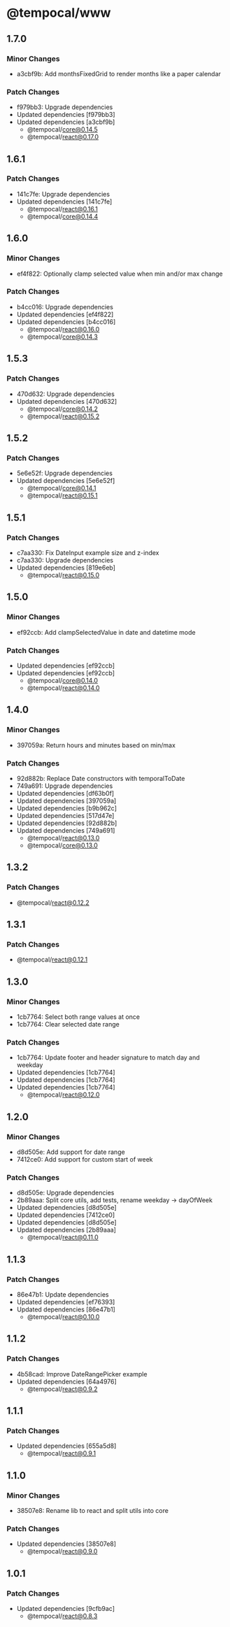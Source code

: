 # @tempocal/www

## 1.7.0

### Minor Changes

- a3cbf9b: Add monthsFixedGrid to render months like a paper calendar

### Patch Changes

- f979bb3: Upgrade dependencies
- Updated dependencies [f979bb3]
- Updated dependencies [a3cbf9b]
  - @tempocal/core@0.14.5
  - @tempocal/react@0.17.0

## 1.6.1

### Patch Changes

- 141c7fe: Upgrade dependencies
- Updated dependencies [141c7fe]
  - @tempocal/react@0.16.1
  - @tempocal/core@0.14.4

## 1.6.0

### Minor Changes

- ef4f822: Optionally clamp selected value when min and/or max change

### Patch Changes

- b4cc016: Upgrade dependencies
- Updated dependencies [ef4f822]
- Updated dependencies [b4cc016]
  - @tempocal/react@0.16.0
  - @tempocal/core@0.14.3

## 1.5.3

### Patch Changes

- 470d632: Upgrade dependencies
- Updated dependencies [470d632]
  - @tempocal/core@0.14.2
  - @tempocal/react@0.15.2

## 1.5.2

### Patch Changes

- 5e6e52f: Upgrade dependencies
- Updated dependencies [5e6e52f]
  - @tempocal/core@0.14.1
  - @tempocal/react@0.15.1

## 1.5.1

### Patch Changes

- c7aa330: Fix DateInput example size and z-index
- c7aa330: Upgrade dependencies
- Updated dependencies [819e6eb]
  - @tempocal/react@0.15.0

## 1.5.0

### Minor Changes

- ef92ccb: Add clampSelectedValue in date and datetime mode

### Patch Changes

- Updated dependencies [ef92ccb]
- Updated dependencies [ef92ccb]
  - @tempocal/core@0.14.0
  - @tempocal/react@0.14.0

## 1.4.0

### Minor Changes

- 397059a: Return hours and minutes based on min/max

### Patch Changes

- 92d882b: Replace Date constructors with temporalToDate
- 749a691: Upgrade dependencies
- Updated dependencies [df63b0f]
- Updated dependencies [397059a]
- Updated dependencies [b9b962c]
- Updated dependencies [517d47e]
- Updated dependencies [92d882b]
- Updated dependencies [749a691]
  - @tempocal/react@0.13.0
  - @tempocal/core@0.13.0

## 1.3.2

### Patch Changes

- @tempocal/react@0.12.2

## 1.3.1

### Patch Changes

- @tempocal/react@0.12.1

## 1.3.0

### Minor Changes

- 1cb7764: Select both range values at once
- 1cb7764: Clear selected date range

### Patch Changes

- 1cb7764: Update footer and header signature to match day and weekday
- Updated dependencies [1cb7764]
- Updated dependencies [1cb7764]
- Updated dependencies [1cb7764]
  - @tempocal/react@0.12.0

## 1.2.0

### Minor Changes

- d8d505e: Add support for date range
- 7412ce0: Add support for custom start of week

### Patch Changes

- d8d505e: Upgrade dependencies
- 2b89aaa: Split core utils, add tests, rename weekday -> dayOfWeek
- Updated dependencies [d8d505e]
- Updated dependencies [7412ce0]
- Updated dependencies [d8d505e]
- Updated dependencies [2b89aaa]
  - @tempocal/react@0.11.0

## 1.1.3

### Patch Changes

- 86e47b1: Update dependencies
- Updated dependencies [ef76393]
- Updated dependencies [86e47b1]
  - @tempocal/react@0.10.0

## 1.1.2

### Patch Changes

- 4b58cad: Improve DateRangePicker example
- Updated dependencies [64a4976]
  - @tempocal/react@0.9.2

## 1.1.1

### Patch Changes

- Updated dependencies [655a5d8]
  - @tempocal/react@0.9.1

## 1.1.0

### Minor Changes

- 38507e8: Rename lib to react and split utils into core

### Patch Changes

- Updated dependencies [38507e8]
  - @tempocal/react@0.9.0

## 1.0.1

### Patch Changes

- Updated dependencies [9cfb9ac]
  - @tempocal/react@0.8.3
